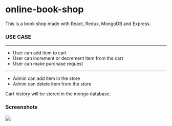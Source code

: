 <h1> online-book-shop </h1>

<p>This is a book shop made with React, Redux, MongoDB and Express. </p>

<h3>USE CASE </h3>
<hr />
<ul>
    <li>User can add item to cart </li>
    <li>User can increment or decrement item from the cart </li>
    <li>User can make purchase request </li>
</ul>
<hr />
<ul>
    <li>Admin can add item in the store</li>
    <li>Admin can delete item from the store </li>
</ul>
<p>Cart history will be stored in the mongo database. </p>
<h3>Screenshots</h3>
<img src="/screenshot/FireShot1.png">
